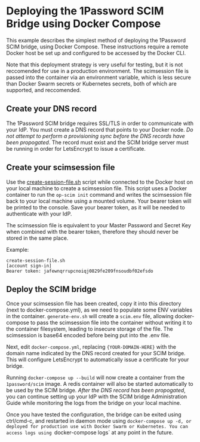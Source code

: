 # Deploying the 1Password SCIM Bridge using Docker Compose

This example describes the simplest method of deploying the 1Password SCIM bridge, using Docker Compose. These instructions require a remote Docker host be set up and configured to be accessed by the Docker CLI. 

Note that this deployment strategy is very useful for testing, but it is not reccomended for use in a production environment. The scimsession file is passed into the container via an environment variable, which is less secure than Docker Swarm secrets or Kubernetes secrets, both of which are supported, and reccomended.

## Create your DNS record

The 1Password SCIM bridge requires SSL/TLS in order to communicate with your IdP. You must create a DNS record that points to your Docker node. _Do not attempt to perform a provisioning sync before the DNS records have been propogated_. The record must exist and the SCIM bridge server must be running in order for LetsEncrypt to issue a certificate.

## Create your scimsession file

Use the [create-session-file.sh](https://github.com/1Password/scim-examples/tree/master/session) script while connected to the Docker host on your local machine to create a scimsession file. This script uses a Docker container to run the `op-scim init` command and writes the scimsession file back to your local machine using a mounted volume. Your bearer token will be printed to the console. Save your bearer token, as it will be needed to authenticate with your IdP.

The scimsession file is equivalent to your Master Password and Secret Key when combined with the bearer token, therefore they should never be stored in the same place.

Example:
```
create-session-file.sh
[account sign-in]
Bearer token: jafewnqrrupcnoiqj0829fe209fnsoudbf02efsdo
```

## Deploy the SCIM bridge

Once your scimsession file has been created, copy it into this directory (next to docker-compose.yml), as we need to populate some ENV variables in the container. `generate-env.sh` will create a `scim.env` file, allowing docker-compose to pass the scimsession file into the container without writing it to the container filesystem, leading to insecure storage of the file. The scimsession is base64 encoded before being put into the .env file.

Next, edit `docker-compose.yml`, replacing `{YOUR-DOMAIN-HERE}` with the domain name indicated by the DNS record created for your SCIM bridge. This will configure LetsEncrypt to automatically issue a certificate for your bridge.

Running `docker-compose up --build` will now create a container from the `1password/scim` image. A redis container will also be started automatically to be used by the SCIM bridge. _After the DNS record has been propogated_, you can continue setting up your IdP with the SCIM bridge Administration Guide while monitoring the logs from the bridge on your local machine.

Once you have tested the configuration, the bridge can be exited using ctrl/cmd-c, and restarted in daemon mode using `docker-compose up -d, or deployed for production use with Docker Swarm or Kubernetes. You can access logs using `docker-compose logs` at any point in the future.